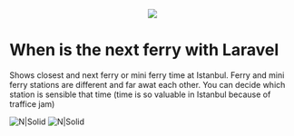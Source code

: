 <p align="center"><img src="https://laravel.com/assets/img/components/logo-laravel.svg"></p>

# When is the next ferry with Laravel

Shows closest and next ferry or mini ferry time at Istanbul. Ferry and mini ferry stations are different and far awat each other. You can decide which station is sensible that time (time is so valuable in Istanbul because of traffice jam)

![N|Solid](https://i.imgyukle.com/2020/10/05/5D2mKc.jpg)
![N|Solid](https://i.imgyukle.com/2020/10/05/5D2GHt.jpg)


